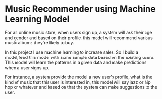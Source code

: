 # Music Recommender using Machine Learning Model

For an online music store, when users sign up, a system will ask their age and gender and based on their profile, this model will recommend various music albums they're likely to buy.

In this project I use machine learning to increase sales. So I build a model,feed this model with some sample data based on the existing users. This model will learn the patterns in a given data and make predictions when a user signs up.

For instance, a system provide the model a new user's profile, what is the kind of music that this user is interested in, this model will say jazz or hip hop or whatever and based on that the system can make suggestions to the user.

